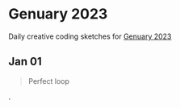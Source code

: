 # Genuary 2023

Daily creative coding sketches for [Genuary 2023](https://genuary.art/)

## Jan 01

> Perfect loop

.
